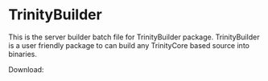 # TrinityBuilder

This is the server builder batch file for TrinityBuilder package.
TrinityBuilder is a user friendly package to can build any TrinityCore based source into binaries.

Download: